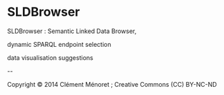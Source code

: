 SLDBrowser
==========

SLDBrowser : Semantic Linked Data Browser, 

dynamic SPARQL endpoint selection 

data visualisation suggestions 

-- 

Copyright © 2014 Clément Ménoret ; Creative Commons (CC) BY-NC-ND
